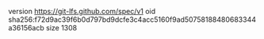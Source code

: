 version https://git-lfs.github.com/spec/v1
oid sha256:f72d9ac39f6b0d797bd9dcfe3c4acc5160f9ad50758188480683344a36156acb
size 1308
